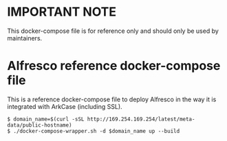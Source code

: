 IMPORTANT NOTE
==============

This docker-compose file is for reference only and should only be used
by maintainers. 

Alfresco reference docker-compose file
======================================

This is a reference docker-compose file to deploy Alfresco in the way
it is integrated with ArkCase (including SSL).

    $ domain_name=$(curl -sSL http://169.254.169.254/latest/meta-data/public-hostname)
    $ ./docker-compose-wrapper.sh -d $domain_name up --build

